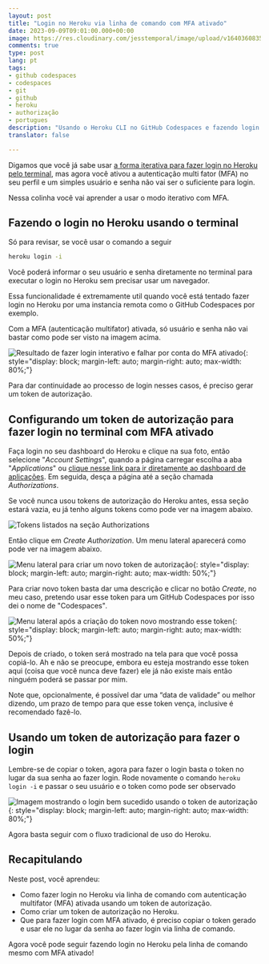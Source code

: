 ```yaml
---
layout: post
title: "Login no Heroku via linha de comando com MFA ativado"
date: 2023-09-09T09:01:00.000+00:00
image: https://res.cloudinary.com/jesstemporal/image/upload/v1640360835/covers/colinha_igmf4s.png
comments: true
type: post
lang: pt
tags:
- github codespaces
- codespaces
- git
- github
- heroku
- authorização
- portugues
description: "Usando o Heroku CLI no GitHub Codespaces e fazendo login sem navegador e com MFA ativado"
translator: false

---
```


Digamos que você já sabe usar [a forma iterativa para fazer login no Heroku pelo terminal](https://jtemporal.com/login-no-heroku-do-github-codespaces), mas agora você ativou a autenticação multi fator (MFA) no seu perfil e um simples usuário e senha não vai ser o suficiente para login.

Nessa colinha você vai aprender a usar o modo iterativo com MFA.

## **Fazendo o login no Heroku usando o terminal**

Só para revisar, se você usar o comando a seguir

```bash
heroku login -i
```

Você poderá informar o seu usuário e senha diretamente no terminal para executar o login no Heroku sem precisar usar um navegador.

Essa funcionalidade é extremamente util quando você está tentado fazer login no Heroku por uma instancia remota como o GitHub Codespaces por exemplo.

Com a MFA (autenticação multifator) ativada, só usuário e senha não vai bastar como pode ser visto na imagem acima. 

![Resultado de fazer login interativo e falhar por conta do MFA ativado](https://res.cloudinary.com/jesstemporal/image/upload/v1694306510/heroku-login-cli-credentials-not-enough-mfa-enabled_aye1lw.png){: style="display: block; margin-left: auto; margin-right: auto; max-width: 80%;"}

Para dar continuidade ao processo de login nesses casos, é preciso gerar um token de autorização.

## Configurando um token de autorização para fazer login no terminal **com MFA ativado**

Faça login no seu dashboard do Heroku e clique na sua foto, então selecione "*Account Settings*", quando a página carregar escolha a aba "*Applications*" ou [clique nesse link para ir diretamente ao dashboard de aplicações](https://dashboard.heroku.com/account/applications). Em seguida, desça a página até a seção chamada *Authorizations*.

Se você nunca usou tokens de autorização do Heroku antes, essa seção estará vazia, eu já tenho alguns tokens como pode ver na imagem abaixo.

![Tokens listados na seção Authorizations](https://res.cloudinary.com/jesstemporal/image/upload/v1694307511/heroku-lists-of-authorization-tokens_tli8dd.png)


Então clique em *Create Authorization*. Um menu lateral aparecerá como pode ver na imagem abaixo.

![Menu lateral para criar um novo token de autorização](https://res.cloudinary.com/jesstemporal/image/upload/v1694307588/lateral-menu-for-creating-new-authorization-token.png){: style="display: block; margin-left: auto; margin-right: auto; max-width: 50%;"}

Para criar novo token basta dar uma descrição e clicar no botão *Create*, no meu caso, pretendo usar esse token para um GitHub Codespaces por isso dei o nome de "Codespaces"*.*

![Menu lateral após a criação do token novo mostrando esse token](https://res.cloudinary.com/jesstemporal/image/upload/v1694307686/heroku-authorization-token-created-successfully.png){: style="display: block; margin-left: auto; margin-right: auto; max-width: 50%;"}

Depois de criado, o token será mostrado na tela para que você possa copiá-lo. Ah e não se preocupe, embora eu esteja mostrando esse token aqui (coisa que você nunca deve fazer) ele já não existe mais então ninguém poderá se passar por mim.

Note que, opcionalmente, é possível dar uma “data de validade” ou melhor dizendo, um prazo de tempo para que esse token vença, inclusive é recomendado fazê-lo.

## Usando um token de autorização para fazer o login

Lembre-se de copiar o token, agora para fazer o login basta o token no lugar da sua senha ao fazer login. Rode novamente o comando  `heroku login -i` e passar o seu usuário e o token como pode ser observado 

![Imagem mostrando o login bem sucedido usando o token de autorização](https://res.cloudinary.com/jesstemporal/image/upload/v1694308188/successful-login-with-authorization-token-heroku.png){: style="display: block; margin-left: auto; margin-right: auto; max-width: 80%;"}

Agora basta seguir com o fluxo tradicional de uso do Heroku.

## Recapitulando

Neste post, você aprendeu:

- Como fazer login no Heroku via linha de comando com autenticação multifator (MFA) ativada usando um token de autorização.
- Como criar um token de autorização no Heroku.
- Que para fazer login com MFA ativado, é preciso copiar o token gerado e usar ele no lugar da senha ao fazer login via linha de comando.

Agora você pode seguir fazendo login no Heroku pela linha de comando mesmo com MFA ativado!